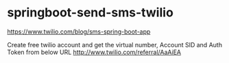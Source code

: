# springboot-send-sms-twilio

https://www.twilio.com/blog/sms-spring-boot-app

Create free twilio account and get the virtual number, Account SID and Auth Token from below URL
http://www.twilio.com/referral/AaAiEA
